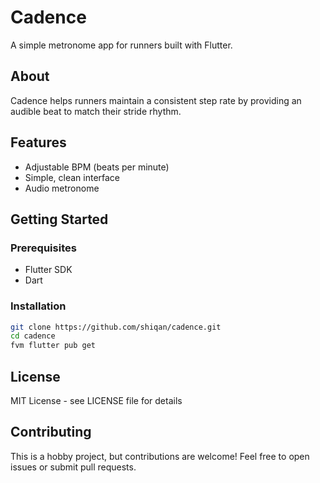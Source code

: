 # Cadence

A simple metronome app for runners built with Flutter.

## About

Cadence helps runners maintain a consistent step rate by providing an audible beat to match their stride rhythm.

## Features

- Adjustable BPM (beats per minute)
- Simple, clean interface
- Audio metronome

## Getting Started

### Prerequisites

- Flutter SDK
- Dart

### Installation

```bash
git clone https://github.com/shiqan/cadence.git
cd cadence
fvm flutter pub get
```

## License

MIT License - see LICENSE file for details

## Contributing

This is a hobby project, but contributions are welcome! Feel free to open issues or submit pull requests.